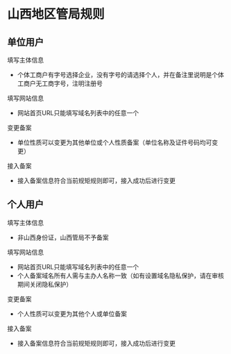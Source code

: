 # 山西地区管局规则

## 单位用户

填写主体信息

* 个体工商户有字号选择企业，没有字号的请选择个人，并在备注里说明是个体工商户无工商字号，注明注册号

填写网站信息

* 网站首页URL只能填写域名列表中的任意一个

变更备案

* 单位性质可以变更为其他单位或个人性质备案（单位名称及证件号码均可变更）

接入备案

* 接入备案信息符合当前规矩规则即可，接入成功后进行变更

## 个人用户

填写主体信息

* 非山西身份证，山西管局不予备案

填写网站信息

* 网站首页URL只能填写域名列表中的任意一个
* 个人备案域名所有人需与主办人名称一致（如有设置域名隐私保护，请在审核期间关闭隐私保护）

变更备案

* 个人性质可以变更为其他个人或单位备案
 
接入备案

* 接入备案信息符合当前规矩规则即可，接入成功后进行变更


